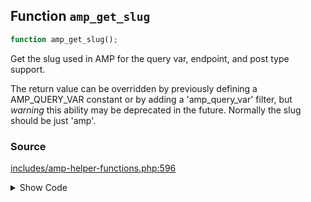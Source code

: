 ## Function `amp_get_slug`

```php
function amp_get_slug();
```

Get the slug used in AMP for the query var, endpoint, and post type support.

The return value can be overridden by previously defining a AMP_QUERY_VAR constant or by adding a &#039;amp_query_var&#039; filter, but *warning* this ability may be deprecated in the future. Normally the slug should be just &#039;amp&#039;.

### Source

[includes/amp-helper-functions.php:596](https://github.com/ampproject/amp-wp/blob/develop/includes/amp-helper-functions.php#L596-L607)

<details>
<summary>Show Code</summary>

```php
function amp_get_slug() {
	/**
	 * Filter the AMP query variable.
	 *
	 * Warning: This filter may become deprecated.
	 *
	 * @since 0.3.2
	 *
	 * @param string $query_var The AMP query variable.
	 */
	return apply_filters( 'amp_query_var', defined( 'AMP_QUERY_VAR' ) ? AMP_QUERY_VAR : QueryVar::AMP );
}
```

</details>
